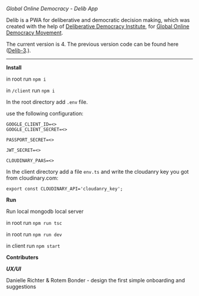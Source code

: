 *Global Online Democracy - Delib App*

Delib is a PWA for deliberative and democratic decision making, which was created with the help of [Deliberative Democracy Institute](http://delib.org), for [Global Online Democracy Movement](https://www.globalonlinedemocracy.org/).

The current version is 4. The previous version code can be found here ([Delib-3](https://github.com/talyaron/delib).).

----

**Install**

in root run ```npm i```

in ```/client``` run  ```npm i```

In the root directory add ```.env``` file.

use the following configuration:
```
GOOGLE_CLIENT_ID=<>
GOOGLE_CLIENT_SECRET=<>

PASSPORT_SECRET=<>

JWT_SECRET=<>

CLOUDINARY_PAAS=<>

```

In the client directory add a file ```env.ts``` and write the cloudanry key you got from cloudinary.com:
```
export const CLOUDINARY_API='cloudanry_key';
```

**Run**

Run local mongodb local server

in root run ```npm run tsc```

in root run ```npm run dev```

in client run ```npm start```

**Contributers**

***UX/UI***

Danielle Richter & Rotem Bonder - design the first simple onboarding and suggestions
